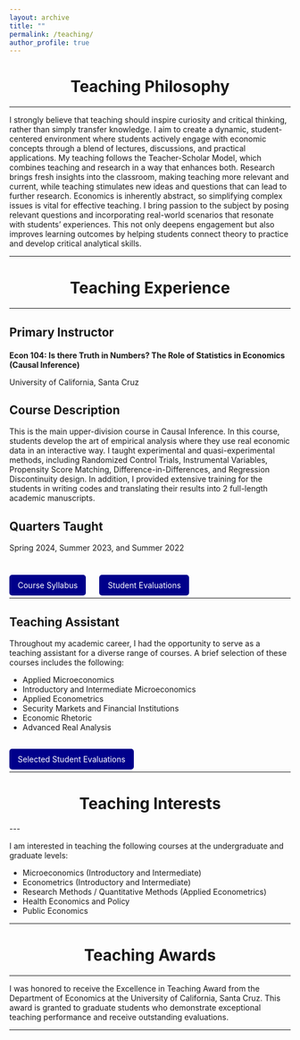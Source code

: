 ```yaml
---
layout: archive
title: ""
permalink: /teaching/
author_profile: true
---
```



<div style="text-align: center;">
  <h1><strong>Teaching Philosophy</strong></h1>
</div>

---

I strongly believe that teaching should inspire curiosity and critical thinking, rather than simply transfer knowledge. I aim to create a dynamic, student-centered environment where students actively engage with economic concepts through a blend of lectures, discussions, and practical applications. My teaching follows the Teacher-Scholar Model, which combines teaching and research in a way that enhances both. Research brings fresh insights into the classroom, making teaching more relevant and current, while teaching stimulates new ideas and questions that can lead to further research. Economics is inherently abstract, so simplifying complex issues is vital for effective teaching. I bring passion to the subject by posing relevant questions and incorporating real-world scenarios that resonate with students’ experiences. This not only deepens engagement but also improves learning outcomes by helping students connect theory to practice and develop critical analytical skills.

---

<div style="text-align: center;">
  <h1><strong>Teaching Experience</strong></h1>
</div>

---

## Primary Instructor

<p style="margin-top: 20px;">
</p>

**Econ 104: Is there Truth in Numbers? The Role of Statistics in Economics (Causal Inference)**

University of California, Santa Cruz  

## Course Description

This is the main upper-division course in Causal Inference. In this course, students develop the art of empirical analysis where they use real economic data in an interactive way. I taught experimental and quasi-experimental methods, including Randomized Control Trials, Instrumental Variables, Propensity Score Matching, Difference-in-Differences, and Regression Discontinuity design. In addition, I provided extensive training for the students in writing codes and translating their results into 2 full-length academic manuscripts.  

## Quarters Taught 

Spring 2024, Summer 2023, and Summer 2022  


<div style="margin-top: 50px;">
  <a href="http://hamidhabibi.com/files/Econ 104 Syllabus Spring 2024.pdf" style="background-color: darkblue; color: white; padding: 10px 15px; text-decoration: none; border-radius: 5px; margin-right: 20px;">Course Syllabus</a>
  <a href="http://hamidhabibi.com/files/Job_Market_Paper.pdf" style="background-color: darkblue; color: white; padding: 10px 15px; text-decoration: none; border-radius: 5px;">Student Evaluations</a>
</div>



---

## Teaching Assistant

Throughout my academic career, I had the opportunity to serve as a teaching assistant for a diverse range of courses. A brief selection of these courses includes the following:

* Applied Microeconomics
* Introductory and Intermediate Microeconomics
* Applied Econometrics
* Security Markets and Financial Institutions
* Economic Rhetoric
* Advanced Real Analysis

<p style="margin-top: 40px;">
  <a href="http://hamidhabibi.com/files/selected_TA.pdf" style="background-color: darkblue; color: white; padding: 10px 15px; text-decoration: none; border-radius: 5px;">Selected Student Evaluations </a>
</p>


---

<div style="text-align: center;">
  <h1><strong>Teaching Interests</strong></h1>
</div>
---

I am interested in teaching the following courses at the undergraduate and graduate levels:

* Microeconomics (Introductory and Intermediate)
* Econometrics (Introductory and Intermediate) 
* Research Methods / Quantitative Methods (Applied Econometrics)
* Health Economics and Policy
* Public Economics

---

<div style="text-align: center;">
  <h1><strong>Teaching Awards</strong></h1>
</div>

---

I was honored to receive the Excellence in Teaching Award from the Department of Economics at the University of California, Santa Cruz. This award is granted to graduate students who demonstrate exceptional teaching performance and receive outstanding evaluations.

---


